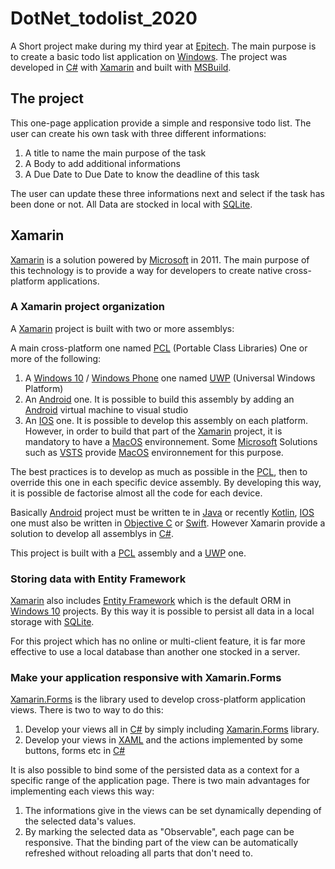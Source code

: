 # DotNet_todolist_2020

A Short project make during my third year at [Epitech](http://www.epitech.eu/).
The main purpose is to create a basic todo list application on [Windows](https://www.microsoft.com/fr-fr/windows/). The project was developed in [C#](https://fr.wikipedia.org/wiki/C_sharp) with [Xamarin](https://www.xamarin.com/) and built with [MSBuild](https://docs.microsoft.com/fr-fr/visualstudio/).

## The project
This one-page application provide a simple and responsive todo list. The user can create his own task with three different informations: 


1. A title to name the main purpose of the task
2. A Body to add additional informations
3. A Due Date to Due Date to know the deadline of this task

The user can update these three informations next and select if the task has been done or not.
All Data are stocked in local with [SQLite](https://www.sqlite.org/).

## Xamarin

[Xamarin](https://www.xamarin.com/) is a solution powered by [Microsoft](https://www.microsoft.com) in 2011.
The main purpose of this technology is to provide a way for developers to  create native cross-platform applications.

### A Xamarin project organization

A [Xamarin](https://www.xamarin.com/) project is built with two or more assemblys:
 
A main cross-platform one named [PCL](https://developer.xamarin.com/guides/cross-platform/application_fundamentals/pcl/) (Portable Class Libraries)
One or more of the following:

1. A [Windows 10](https://www.microsoft.com/fr-fr/windows/) / [Windows Phone](https://fr.wikipedia.org/wiki/Windows_Phone) one named [UWP](https://docs.microsoft.com/fr-fr/windows/uwp/get-started/whats-a-uwp) (Universal Windows Platform)
2. An [Android](https://www.android.com/) one. It is possible to build this assembly by adding an [Android](https://www.android.com/) virtual machine to visual studio
3. An [IOS](https://developer.apple.com/ios/) one. It is possible to develop this assembly on each platform. However, in order to build that part of the [Xamarin](https://www.xamarin.com/) project, it is mandatory to have a [MacOS](https://developer.apple.com/macos/) environnement. Some [Microsoft](https://www.microsoft.com) Solutions such as [VSTS](https://www.visualstudio.com) provide [MacOS](https://developer.apple.com/macos/) environnement for this purpose.

The best practices is to develop as much as possible in the [PCL](https://developer.xamarin.com/guides/cross-platform/application_fundamentals/pcl/), then to override this one in each specific device assembly. By developing this way, it is possible de factorise almost all the code for each device.

Basically [Android](https://www.android.com/) project must be written te in [Java](https://fr.wikipedia.org/wiki/Java_(langage)) or recently [Kotlin](https://kotlinlang.org/), [IOS](https://developer.apple.com/ios/) one must also be written in [Objective C](https://fr.wikipedia.org/wiki/Objective-C) or [Swift](https://www.apple.com/fr/swift/). However Xamarin provide a solution to develop all assemblys in [C#](https://fr.wikipedia.org/wiki/C_sharp).

This project is built with a [PCL](https://developer.xamarin.com/guides/cross-platform/application_fundamentals/pcl/) assembly and a [UWP](https://docs.microsoft.com/fr-fr/windows/uwp/get-started/whats-a-uwp) one.

### Storing data with Entity Framework

[Xamarin](https://www.xamarin.com/) also includes [Entity Framework](https://docs.microsoft.com/en-us/ef/) which is the default ORM in [Windows 10](https://www.microsoft.com/fr-fr/windows/) projects. By this way it is possible to persist all data in a local storage with [SQLite](https://www.sqlite.org/).

For this project which has no online or multi-client feature, it is far more effective to use a local database than another one stocked in a server.

### Make your application responsive with Xamarin.Forms

[Xamarin.Forms](https://developer.xamarin.com/guides/xamarin-forms/) is the library used to develop cross-platform application views. There is two to way to do this:

1. Develop your views all in [C#](https://fr.wikipedia.org/wiki/C_sharp) by simply including [Xamarin.Forms](https://developer.xamarin.com/guides/xamarin-forms/) library.
2. Develop your views in [XAML](https://fr.wikipedia.org/wiki/XAML) and the actions implemented by some buttons, forms etc in [C#](https://fr.wikipedia.org/wiki/C_sharp)

It is also possible to bind some of the persisted data as a context for a specific range of the application page. There is two main advantages for implementing each views this way: 

1. The informations give in the views can be set dynamically depending of the selected data's values.
2. By marking the selected data as "Observable", each page can be responsive. That the binding part of the view can be automatically refreshed without reloading all parts that don't need to.


